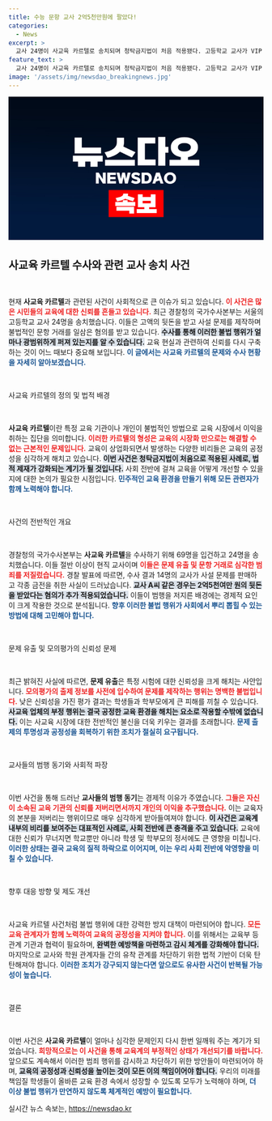 ```yaml
---
title: 수능 문항 교사 2억5천만원에 팔았다!
categories:
  - News
excerpt: >
  교사 24명이 사교육 카르텔로 송치되며 청탁금지법이 처음 적용됐다. 고등학교 교사가 VIP 출제정보로 문제를 유출해 불법 판매한 사건이 밝혀져 충격을 주고 있다. 수백만 원의 대가를 받은 이들이 교육계의 공정성을 위협하고 있다.
feature_text: >
  교사 24명이 사교육 카르텔로 송치되며 청탁금지법이 처음 적용됐다. 고등학교 교사가 VIP 출제정보로 문제를 유출해 불법 판매한 사건이 밝혀져 충격을 주고 있다. 수백만 원의 대가를 받은 이들이 교육계의 공정성을 위협하고 있다.
image: '/assets/img/newsdao_breakingnews.jpg'
---
```


<p><img src="/assets/img/newsdao_breakingnews.jpg" alt="firstkoreanews 속보" /></p>

<h2 data-ke-size="size26">사교육 카르텔 수사와 관련 교사 송치 사건</h2>

<p data-ke-size="size16">&nbsp;</p>

<p>현재 <strong>사교육 카르텔</strong>과 관련된 사건이 사회적으로 큰 이슈가 되고 있습니다. <b><span style="color: #ee2323;">이 사건은 많은 시민들의 교육에 대한 신뢰를 흔들고 있습니다.</span></b> 최근 경찰청의 국가수사본부는 서울의 고등학교 교사 24명을 송치했습니다. 이들은 고액의 뒷돈을 받고 사설 문제를 제작하며 불법적인 문항 거래를 일삼은 혐의를 받고 있습니다. <b><span style="background-color: #21538527;">수사를 통해 이러한 불법 행위가 얼마나 광범위하게 퍼져 있는지를 알 수 있습니다.</span></b> 교육 현실과 관련하여 신뢰를 다시 구축하는 것이 어느 때보다 중요해 보입니다. <b><span style="color: #1a5490;">이 글에서는 사교육 카르텔의 문제와 수사 현황을 자세히 알아보겠습니다.</span></b></p>

<p data-ke-size="size16">&nbsp;</p>

<p>사교육 카르텔의 정의 및 법적 배경</p>

<p data-ke-size="size16">&nbsp;</p>

<p><b>사교육 카르텔</b>이란 특정 교육 기관이나 개인이 불법적인 방법으로 교육 시장에서 이익을 취하는 집단을 의미합니다. <b><span style="color: #ee2323;">이러한 카르텔의 형성은 교육의 시장화 만으로는 해결할 수 없는 근본적인 문제입니다.</span></b> 교육이 상업화되면서 발생하는 다양한 비리들은 교육의 공정성을 심각하게 해치고 있습니다. <b><span style="background-color: #21538527;">이번 사건은 청탁금지법이 처음으로 적용된 사례로, 법적 제재가 강화되는 계기가 될 것입니다.</span></b> 사회 전반에 걸쳐 교육을 어떻게 개선할 수 있을지에 대한 논의가 필요한 시점입니다. <b><span style="color: #1a5490;">민주적인 교육 환경을 만들기 위해 모든 관련자가 함께 노력해야 합니다.</span></b></p>

<p data-ke-size="size16">&nbsp;</p>

<p>사건의 전반적인 개요</p>

<p data-ke-size="size16">&nbsp;</p>

<p>경찰청의 국가수사본부는 <strong>사교육 카르텔</strong>을 수사하기 위해 69명을 입건하고 24명을 송치했습니다. 이들 절반 이상이 현직 교사이며 <b><span style="color: #ee2323;">이들은 문제 유출 및 문항 거래로 심각한 범죄를 저질렀습니다.</span></b> 경찰 발표에 따르면, 수사 결과 14명의 교사가 사설 문제를 판매하고 각종 금전을 취한 사실이 드러났습니다. <b><span style="background-color: #21538527;">교사 A씨 같은 경우는 2억5천여만 원의 뒷돈을 받았다는 혐의가 추가 적용되었습니다.</span></b> 이들이 범행을 저지른 배경에는 경제적 요인이 크게 작용한 것으로 분석됩니다. <b><span style="color: #1a5490;">향후 이러한 불법 행위가 사회에서 뿌리 뽑힐 수 있는 방법에 대해 고민해야 합니다.</span></b></p>

<p data-ke-size="size16">&nbsp;</p>

<p>문제 유출 및 모의평가의 신뢰성 문제</p>

<p data-ke-size="size16">&nbsp;</p>

<p>최근 밝혀진 사실에 따르면, <strong>문제 유출</strong>은 특정 시험에 대한 신뢰성을 크게 해치는 사안입니다. <b><span style="color: #ee2323;">모의평가의 출제 정보를 사전에 입수하여 문제를 제작하는 행위는 명백한 불법입니다.</span></b> 낮은 신뢰성을 가진 평가 결과는 학생들과 학부모에게 큰 피해를 끼칠 수 있습니다. <b><span style="background-color: #21538527;">사교육 업체의 부정 행위는 결국 공정한 교육 환경을 해치는 요소로 작용할 수밖에 없습니다.</span></b> 이는 사교육 시장에 대한 전반적인 불신을 더욱 키우는 결과를 초래합니다. <b><span style="color: #1a5490;">문제 출제의 투명성과 공정성을 회복하기 위한 조치가 절실히 요구됩니다.</span></b></p>

<p data-ke-size="size16">&nbsp;</p>

<p>교사들의 범행 동기와 사회적 파장</p>

<p data-ke-size="size16">&nbsp;</p>

<p>이번 사건을 통해 드러난 <strong>교사들의 범행 동기</strong>는 경제적 이유가 주였습니다. <b><span style="color: #ee2323;">그들은 자신이 소속된 교육 기관의 신뢰를 저버리면서까지 개인의 이익을 추구했습니다.</span></b> 이는 교육자의 본분을 저버리는 행위이므로 매우 심각하게 받아들여져야 합니다. <b><span style="background-color: #21538527;">이 사건은 교육계 내부의 비리를 보여주는 대표적인 사례로, 사회 전반에 큰 충격을 주고 있습니다.</span></b> 교육에 대한 신뢰가 무너지면 학교뿐만 아니라 학생 및 학부모의 정서에도 큰 영향을 미칩니다. <b><span style="color: #1a5490;">이러한 상태는 결국 교육의 질적 하락으로 이어지며, 이는 우리 사회 전반에 악영향을 미칠 수 있습니다.</span></b></p>

<p data-ke-size="size16">&nbsp;</p>

<p>향후 대응 방향 및 제도 개선</p>

<p data-ke-size="size16">&nbsp;</p>

<p>사교육 카르텔 사건처럼 불법 행위에 대한 강력한 방지 대책이 마련되어야 합니다. <b><span style="color: #ee2323;">모든 교육 관계자가 함께 노력하여 교육의 공정성을 지켜야 합니다.</span></b> 이를 위해서는 교육부 등 관계 기관과 협력이 필요하며, <b><span style="background-color: #21538527;">완벽한 예방책을 마련하고 감시 체계를 강화해야 합니다.</span></b> 마지막으로 교사와 학원 관계자들 간의 유착 관계를 차단하기 위한 법적 기반이 더욱 탄탄해져야 합니다. <b><span style="color: #1a5490;">이러한 조치가 강구되지 않는다면 앞으로도 유사한 사건이 반복될 가능성이 높습니다.</span></b></p>

<p data-ke-size="size16">&nbsp;</p>

<p>결론</p>

<p data-ke-size="size16">&nbsp;</p>

<p>이번 사건은 <strong>사교육 카르텔</strong>이 얼마나 심각한 문제인지 다시 한번 일깨워 주는 계기가 되었습니다. <b><span style="color: #ee2323;">희망적으로는 이 사건을 통해 교육계의 부정적인 상태가 개선되기를 바랍니다.</span></b> 앞으로도 계속해서 이러한 범죄 행위를 감시하고 차단하기 위한 방안들이 마련되어야 하며, <b><span style="background-color: #21538527;">교육의 공정성과 신뢰성을 높이는 것이 모든 이의 책임이어야 합니다.</span></b> 우리의 미래를 책임질 학생들이 올바른 교육 환경 속에서 성장할 수 있도록 모두가 노력해야 하며, <b><span style="color: #1a5490;">더 이상 불법 행위가 만연하지 않도록 체계적인 예방이 필요합니다.</span></b></p>
실시간 뉴스 속보는, <a href="https://newsdao.kr" rel="dofollow">https://newsdao.kr</a>


